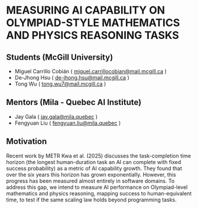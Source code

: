 # MEASURING AI CAPABILITY ON OLYMPIAD-STYLE MATHEMATICS AND PHYSICS REASONING TASKS

## Students (McGill University)
- Miguel Carrillo Cobián ( miguel.carrillocobian@mail.mcgill.ca )
- De-Jhong Hsu ( de-jhong.hsu@mail.mcgill.ca )
- Tong Wu ( tong.wu7@mail.mcgill.ca )

## Mentors (Mila - Quebec AI Institute)

- Jay Gala ( jay.gala@mila.quebec )
- Fengyuan Liu ( fengyuan.liu@mila.quebec )

## Motivation

Recent work by METR Kwa et al. (2025) discusses the task-completion time horizon (the longest human-duration task an AI can complete with fixed success probability) as a metric of AI capability growth. They found that over the six years this horizon has grown exponentially. However, this progress has been measured almost entirely in software domains. To address this gap, we intend to measure AI performance on Olympiad-level mathematics and physics reasoning, mapping success to human-equivalent time, to test if the same scaling law holds beyond programming tasks.